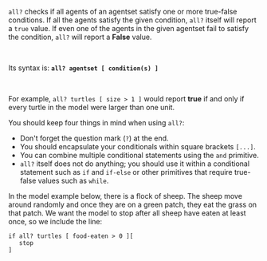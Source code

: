 `all?` checks if all agents of an agentset satisfy one or more true-false conditions. If all the agents satisfy the given condition, `all?` itself will report a `true` value. If even one of the agents in the given agentset fail to satisfy the condition, `all?` will report a **False** value. 

<br />

Its syntax is: **`all? agentset [ condition(s) ] `**

<br />

For example, `all? turtles [ size > 1 ]` would report **true** if and only if every turtle in the model were larger than one unit. 



You should keep four things in mind when using `all?`: 

* Don't forget the question mark (`?`) at the end. 
* You should encapsulate your conditionals within square brackets `[...]`.
* You can combine multiple conditional statements using the `and` primitive.
* `all?` itself does not do anything; you should use it within a conditional statement such as `if` and `if-else` or other primitives that require true-false values such as `while`. 



In the model example below, there is a flock of sheep. The sheep move around randomly and once they are on a green patch, they eat the grass on that patch. We want the model to stop after all sheep have eaten at least once, so we include the line:



```
if all? turtles [ food-eaten > 0 ][ 
   stop 
]
```





